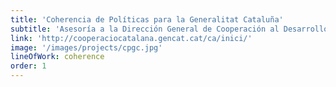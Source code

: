 ```yaml
---
title: 'Coherencia de Políticas para la Generalitat Cataluña'
subtitle: 'Asesoría a la Dirección General de Cooperación al Desarrollo y a la Agencia Catalana de Cooperación al Desarrollo en la elaboración de una hoja de Ruta de Coherencia de Políticas'
link: 'http://cooperaciocatalana.gencat.cat/ca/inici/'
image: '/images/projects/cpgc.jpg'
lineOfWork: coherence
order: 1
---
```

